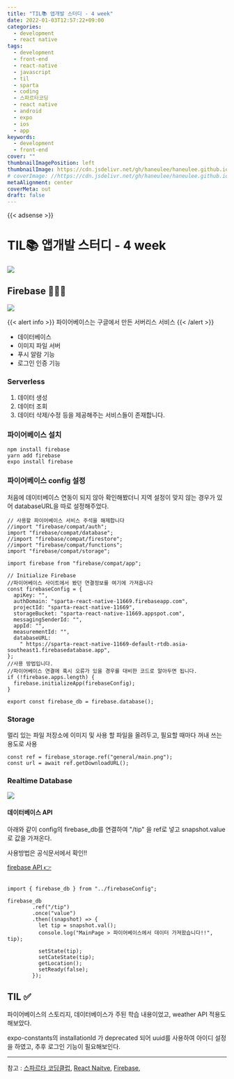 ```yaml
---
title: "TIL📚 앱개발 스터디 - 4 week"
date: 2022-01-03T12:57:22+09:00
categories:
  - development
  - react native
tags:
  - development
  - front-end
  - react-native
  - javascript
  - til
  - sparta
  - coding
  - 스파르타코딩
  - react native
  - android
  - expo
  - ios
  - app
keywords:
  - development
  - front-end
cover: ""
thumbnailImagePosition: left
thumbnailImage: https://cdn.jsdelivr.net/gh/haneulee/haneulee.github.io/img/post/til/til.png
# coverImage: //https://cdn.jsdelivr.net/gh/haneulee/haneulee.github.io/img/post/hugo/github-site.png
metaAlignment: center
coverMeta: out
draft: false
---
```


<!--toc-->

{{< adsense >}}

# TIL📚 앱개발 스터디 - 4 week

![](https://cdn.jsdelivr.net/gh/haneulee/haneulee.github.io/img/post/til/til.png)

## Firebase 👩🏻‍💻

![](https://cdn.jsdelivr.net/gh/haneulee/haneulee.github.io/img/post/til/firebase.png)

{{< alert info >}}
파이어베이스는 구글에서 만든 서버리스 서비스
{{< /alert >}}

- 데이터베이스
- 이미지 파일 서버
- 푸시 알람 기능
- 로그인 인증 기능

### Serverless

1. 데이터 생성
2. 데이터 조회
3. 데이터 삭제/수정 등을 제공해주는 서비스들이 존재합니다.

### 파이어베이스 설치

```
npm install firebase
yarn add firebase
expo install firebase
```

### 파이어베이스 config 설정

처음에 데이터베이스 연동이 되지 않아 확인해봤더니 지역 설정이 맞지 않는 경우가 있어
databaseURL을 따로 설정해주었다.

```
// 사용할 파이어베이스 서비스 주석을 해제합니다
//import "firebase/compat/auth";
import "firebase/compat/database";
//import "firebase/compat/firestore";
//import "firebase/compat/functions";
import "firebase/compat/storage";

import firebase from "firebase/compat/app";

// Initialize Firebase
//파이어베이스 사이트에서 봤던 연결정보를 여기에 가져옵니다
const firebaseConfig = {
  apiKey: "",
  authDomain: "sparta-react-native-11669.firebaseapp.com",
  projectId: "sparta-react-native-11669",
  storageBucket: "sparta-react-native-11669.appspot.com",
  messagingSenderId: "",
  appId: "",
  measurementId: "",
  databaseURL:
    " https://sparta-react-native-11669-default-rtdb.asia-southeast1.firebasedatabase.app",
};
//사용 방법입니다.
//파이어베이스 연결에 혹시 오류가 있을 경우를 대비한 코드로 알아두면 됩니다.
if (!firebase.apps.length) {
  firebase.initializeApp(firebaseConfig);
}

export const firebase_db = firebase.database();

```

### Storage

멀리 있는 파일 저장소에 이미지 및 사용 할 파일을 올려두고, 필요할 때마다 꺼내 쓰는 용도로 사용

```
const ref = firebase_storage.ref("general/main.png");
const url = await ref.getDownloadURL();

```

### Realtime Database

![](https://cdn.jsdelivr.net/gh/haneulee/haneulee.github.io/img/post/til/firebase-screen.png)

#### 데이터베이스 API

아래와 같이 config의 firebase_db를 연결하여 "/tip" 을 ref로 넣고
snapshot.value로 값을 가져온다.

사용방법은 공식문서에서 확인!!

[firebase API 👉](https://firebase.google.com/docs/reference/rest/database)

```

import { firebase_db } from "../firebaseConfig";

firebase_db
        .ref("/tip")
        .once("value")
        .then((snapshot) => {
          let tip = snapshot.val();
          console.log("MainPage > 파이어베이스에서 데이터 가져왔습니다!!", tip);

          setState(tip);
          setCateState(tip);
          getLocation();
          setReady(false);
        });
```

## TIL ✅

파이어베이스의 스토리지, 데이터베이스가 주된 학습 내용이었고,
weather API 적용도 해보았다.

expo-constants의 installationId 가 deprecated 되어
uuid를 사용하여 아이디 설정을 하였고,
추후 로그인 기능이 필요해보인다.

---

참고 :
[스파르타 코딩클럽](https://spartacodingclub.kr/),
[React Naitve](https://reactnative.dev/),
[Firebase](https://firebase.google.com/),
